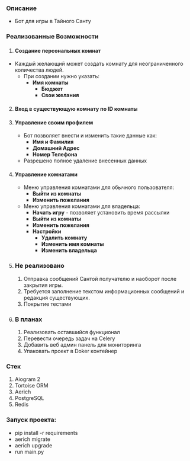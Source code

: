 ### Описание

* Бот для игры в Тайного Санту

### Реализованные Возможности

1. #### Создание персональных комнат

- Каждый желающий может создать комнату для неограниченного количества людей.
    - При создании нужно указать:
      - **Имя комнаты**
        - **Бюджет**
        - **Свои желания**

2. #### Вход в существующую комнату по ID комнаты
3. #### Управление своим профилем
   - Бот позволяет внести и изменить такие данные как:
     - **Имя и Фамилия**
     - **Домашний Адрес**
     - **Номер Телефона**
   - Разрешено полное удаление внесенных данных
 
4. #### Управление комнатами
   - Меню управления комнатами для обычного пользователя:       
       - **Выйти из комнаты**
       - **Изменить пожелания**
   - Меню управления комнатами для владельца:
     - **Начать игру** - позволяет установить время рассылки
     - **Выйти из комнаты**
     - **Изменить пожелания**
     - **Настройки**
       - **Удалить комнату** 
       - **Изменить имя комнаты**
       - **Изменить владельца**

5. ### Не реализовано
   1. Отправка сообщений Сантой получателю и наоборот после закрытия игры.
   2. Требуется заполнение текстом информационных сообщений и редакция существующих.
   3. Покрытие тестами

6. ### В планах
   1. Реализовать оставшийся функционал
   2. Перевести очередь задач на Celery
   3. Добавить веб админ панель для мониторинга
   4. Упаковать проект в Doker контейнер



### Стек
1. Aiogram 2
2. Tortoise ORM
3. Aerich
4. PostgreSQL
5. Redis

### Запуск проекта:
 - pip install -r requirements
 - aerich migrate
 - aerich upgrade
 - run main.py
